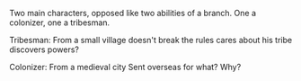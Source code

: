 Two main characters, opposed like two abilities of a branch. One a colonizer, one a tribesman.

Tribesman:
From a small village
doesn't break the rules
cares about his tribe
discovers powers?

Colonizer:
From a medieval city
Sent overseas for what? Why?
